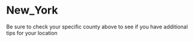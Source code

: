 # New_York
Be sure to check your specific county above to see if you have additional tips for your location